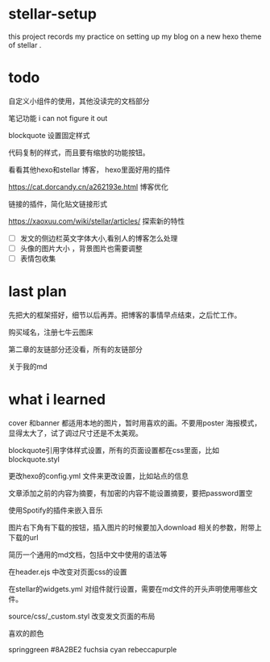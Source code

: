 # stellar-setup
this project records my practice on setting up my blog on a new hexo theme of stellar .

# todo

自定义小组件的使用，其他没读完的文档部分

笔记功能 i can not figure it out 

blockquote 设置固定样式 

代码复制的样式，而且要有缩放的功能按钮。

看看其他hexo和stellar 博客， hexo里面好用的插件

https://cat.dorcandy.cn/a262193e.html 博客优化

链接的插件，简化贴文链接形式

https://xaoxuu.com/wiki/stellar/articles/ 探索新的特性

- [ ] 发文的侧边栏英文字体大小,看别人的博客怎么处理
- [ ] 头像的图片大小 ，背景图片也需要调整
- [ ] 表情包收集

# last plan 
先把大的框架搭好，细节以后再弄。把博客的事情早点结束，之后忙工作。

购买域名，注册七牛云图床

第二章的友链部分还没看，所有的友链部分

关于我的md

# what i learned
cover 和banner 都适用本地的图片，暂时用喜欢的画。不要用poster 海报模式，显得太大了，试了调过尺寸还是不太美观。

blockquote引用字体样式设置，所有的页面设置都在css里面，比如blockquote.styl

更改hexo的config.yml 文件来更改设置，比如站点的信息

文章添加<!-- more -->之前的内容为摘要，有加密的内容不能设置摘要，要把password置空

使用Spotify的插件来嵌入音乐

图片右下角有下载的按钮，插入图片的时候要加入download 相关的参数，附带上下载的url

简历一个通用的md文档，包括中文中使用的语法等

在header.ejs 中改变对页面css的设置

在stellar的widgets.yml 对组件就行设置，需要在md文件的开头声明使用哪些文件。

source/css/_custom.styl 改变发文页面的布局

喜欢的颜色

springgreen
#8A2BE2
fuchsia
cyan
rebeccapurple
